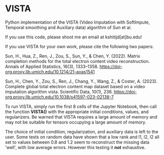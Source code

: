 # VISTA
Python implementation of the VISTA (Video Imputation with SoftImpute, Temporal smoothing and Auxiliary data) algorithm of Sun et al.

If you use this code, please shoot me an email at kshitijd[at]bu.edu!

If you use VISTA for your own work, please cite the following two papers:

Sun, H., Hua, Z., Ren, J., Zou, S., Sun, Y., & Chen, Y. (2022). Matrix completion methods for the total electron content video reconstruction. Annals of Applied Statistics, 16(3), 1333–1358. https://doi-org.proxy.lib.umich.edu/10.1214/21-aoas1541

Sun, H., Chen, Y., Zou, S., Ren, J., Chang, Y., Wang, Z., & Coster, A. (2023). Complete global total electron content map dataset based on a video imputation algorithm vista. Scientific Data, 10(1), 236. https://doi-org.proxy.lib.umich.edu/10.1038/s41597-023-02138-7


To run VISTA, simply run the first 8 cells of the Jupyter Notebook, then call the function **VISTA()** with the appropriate initial conditions, values, and regularizers. Be warned that VISTA requires a large amount of memory and may not be suitable for tensors occupying a large amount of memory. 

The choice of initial condition, regularization, and auxiliary data is left to the user. Some tests on random data have shown that a low rank and l1, l2, l2 all set to values between 0.8 and 1.2 seem to reconstruct the missing data 'well', with low average errors. However this testing it **not** exhaustive.
